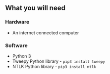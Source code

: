 ## What you will need

### Hardware

+ An internet connected computer

### Software

+ Python 3
+ Tweepy Python library - `pip3 install tweepy`
+ NTLK Python library - `pip3 install ntlk`
